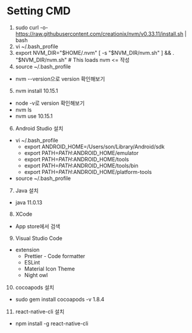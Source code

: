 # Setting CMD
1. sudo curl -o- https://raw.githubusercontent.com/creationix/nvm/v0.33.11/install.sh | bash
2. vi ~/.bash_profile
3. export NVM_DIR="$HOME/.nvm"
[ -s "$NVM_DIR/nvm.sh" ] && . "$NVM_DIR/nvm.sh" # This loads nvm <= 작성
4. source ~/.bash_profile
  * nvm --version으로 version 확인해보기
5. nvm install 10.15.1
  * node -v로 version 확인해보기
  * nvm ls
  * nvm use 10.15.1
6. Android Studio 설치
  * vi ~/.bash_profile
    * export ANDROID_HOME=/Users/son/Library/Android/sdk
    * export PATH=$PATH:$ANDROID_HOME/emulator
    * export PATH=$PATH:$ANDROID_HOME/tools
    * export PATH=$PATH:$ANDROID_HOME/tools/bin
    * export PATH=$PATH:$ANDROID_HOME/platform-tools
  * source ~/.bash_profile
7. Java 설치
  * java 11.0.13
8. XCode
  * App store에서 검색
9. Visual Studio Code
  * extension
    * Prettier - Code formatter
    * ESLint
    * Material Icon Theme
    * Night owl
10. cocoapods 설치
  * sudo gem install cocoapods -v 1.8.4
11. react-native-cli 설치
  * npm install -g react-native-cli
